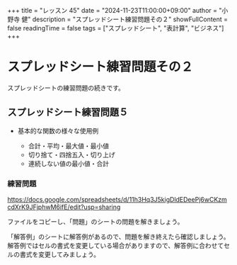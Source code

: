 +++
title = "レッスン 45"
date = "2024-11-23T11:00:00+09:00"
author = "小野寺 健"
description = "スプレッドシート練習問題その２"
showFullContent = false
readingTime = false
tags = ["スプレッドシート", "表計算", "ビジネス"]
+++
# スプレッドシート練習問題その２
スプレッドシートの練習問題の続きです。

## スプレッドシート練習問題５
- 基本的な関数の様々な使用例
	
	- 合計・平均・最大値・最小値
	- 切り捨て・四捨五入・切り上げ
	- 連続しない値の最小値・合計
	
### 練習問題

https://docs.google.com/spreadsheets/d/11h3Hq3J5kigDldEDeePj6wCKzmcdXrK9JFjphwM6ifE/edit?usp=sharing

ファイルをコピーし、「問題」のシートの問題を解きましょう。

「解答例」のシートに解答例があるので、問題を解き終えたら確認しましょう。
解答例ではセルの書式を変更している場合がありますので、解答例に合わせてセルの書式を変更してみましょう。



